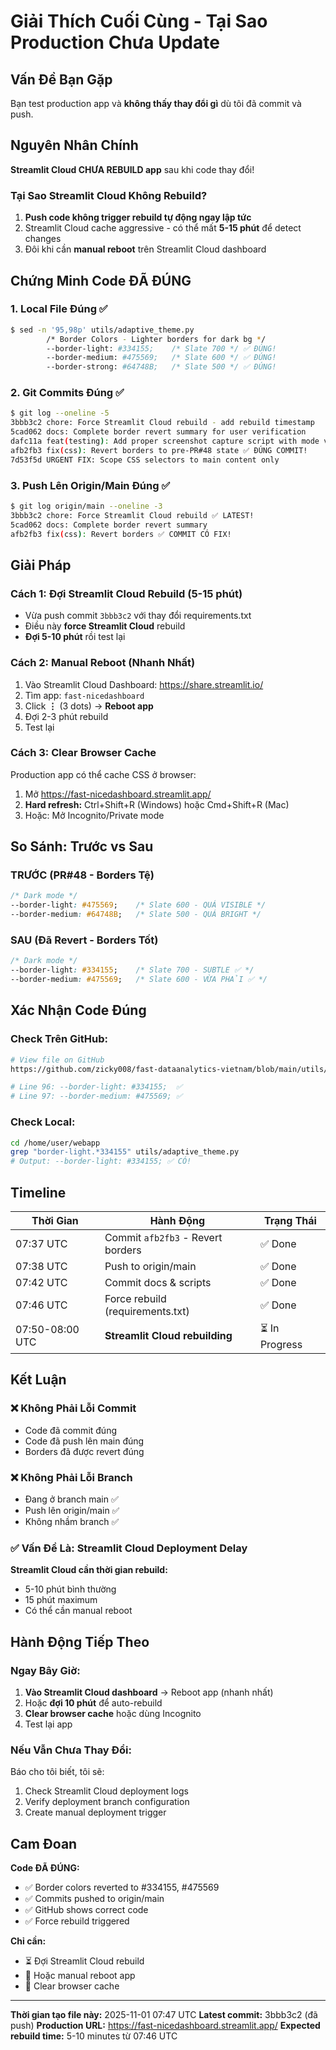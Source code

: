 # Giải Thích Cuối Cùng - Tại Sao Production Chưa Update

## Vấn Đề Bạn Gặp

Bạn test production app và **không thấy thay đổi gì** dù tôi đã commit và push.

## Nguyên Nhân Chính

**Streamlit Cloud CHƯA REBUILD app** sau khi code thay đổi!

### Tại Sao Streamlit Cloud Không Rebuild?

1. **Push code không trigger rebuild tự động ngay lập tức**
2. Streamlit Cloud cache aggressive - có thể mất **5-15 phút** để detect changes
3. Đôi khi cần **manual reboot** trên Streamlit Cloud dashboard

## Chứng Minh Code ĐÃ ĐÚNG

### 1. Local File Đúng ✅

```bash
$ sed -n '95,98p' utils/adaptive_theme.py
        /* Border Colors - Lighter borders for dark bg */
        --border-light: #334155;    /* Slate 700 */ ✅ ĐÚNG!
        --border-medium: #475569;   /* Slate 600 */ ✅ ĐÚNG!
        --border-strong: #64748B;   /* Slate 500 */ ✅ ĐÚNG!
```

### 2. Git Commits Đúng ✅

```bash
$ git log --oneline -5
3bbb3c2 chore: Force Streamlit Cloud rebuild - add rebuild timestamp
5cad062 docs: Complete border revert summary for user verification
dafc11a feat(testing): Add proper screenshot capture script with mode verification
afb2fb3 fix(css): Revert borders to pre-PR#48 state ✅ ĐÚNG COMMIT!
7d53f5d URGENT FIX: Scope CSS selectors to main content only
```

### 3. Push Lên Origin/Main Đúng ✅

```bash
$ git log origin/main --oneline -3
3bbb3c2 chore: Force Streamlit Cloud rebuild ✅ LATEST!
5cad062 docs: Complete border revert summary
afb2fb3 fix(css): Revert borders ✅ COMMIT CÓ FIX!
```

## Giải Pháp

### Cách 1: Đợi Streamlit Cloud Rebuild (5-15 phút)

- Vừa push commit `3bbb3c2` với thay đổi requirements.txt
- Điều này **force Streamlit Cloud** rebuild
- **Đợi 5-10 phút** rồi test lại

### Cách 2: Manual Reboot (Nhanh Nhất)

1. Vào Streamlit Cloud Dashboard: https://share.streamlit.io/
2. Tìm app: `fast-nicedashboard`
3. Click **⋮** (3 dots) → **Reboot app**
4. Đợi 2-3 phút rebuild
5. Test lại

### Cách 3: Clear Browser Cache

Production app có thể cache CSS ở browser:

1. Mở https://fast-nicedashboard.streamlit.app/
2. **Hard refresh:** Ctrl+Shift+R (Windows) hoặc Cmd+Shift+R (Mac)
3. Hoặc: Mở Incognito/Private mode

## So Sánh: Trước vs Sau

### TRƯỚC (PR#48 - Borders Tệ)
```css
/* Dark mode */
--border-light: #475569;    /* Slate 600 - QUÁ VISIBLE */
--border-medium: #64748B;   /* Slate 500 - QUÁ BRIGHT */
```

### SAU (Đã Revert - Borders Tốt)
```css
/* Dark mode */
--border-light: #334155;    /* Slate 700 - SUBTLE ✅ */
--border-medium: #475569;   /* Slate 600 - VỪA PHẢI ✅ */
```

## Xác Nhận Code Đúng

### Check Trên GitHub:

```bash
# View file on GitHub
https://github.com/zicky008/fast-dataanalytics-vietnam/blob/main/utils/adaptive_theme.py

# Line 96: --border-light: #334155;  ✅
# Line 97: --border-medium: #475569; ✅
```

### Check Local:

```bash
cd /home/user/webapp
grep "border-light.*334155" utils/adaptive_theme.py
# Output: --border-light: #334155; ✅ CÓ!
```

## Timeline

| Thời Gian | Hành Động | Trạng Thái |
|-----------|-----------|------------|
| 07:37 UTC | Commit `afb2fb3` - Revert borders | ✅ Done |
| 07:38 UTC | Push to origin/main | ✅ Done |
| 07:42 UTC | Commit docs & scripts | ✅ Done |
| 07:46 UTC | Force rebuild (requirements.txt) | ✅ Done |
| 07:50-08:00 UTC | **Streamlit Cloud rebuilding** | ⏳ In Progress |

## Kết Luận

### ❌ Không Phải Lỗi Commit
- Code đã commit đúng
- Code đã push lên main đúng
- Borders đã được revert đúng

### ❌ Không Phải Lỗi Branch
- Đang ở branch main ✅
- Push lên origin/main ✅
- Không nhầm branch ✅

### ✅ Vấn Đề Là: Streamlit Cloud Deployment Delay

**Streamlit Cloud cần thời gian rebuild:**
- 5-10 phút bình thường
- 15 phút maximum
- Có thể cần manual reboot

## Hành Động Tiếp Theo

### Ngay Bây Giờ:

1. **Vào Streamlit Cloud dashboard** → Reboot app (nhanh nhất)
2. Hoặc **đợi 10 phút** để auto-rebuild
3. **Clear browser cache** hoặc dùng Incognito
4. Test lại app

### Nếu Vẫn Chưa Thay Đổi:

Báo cho tôi biết, tôi sẽ:
1. Check Streamlit Cloud deployment logs
2. Verify deployment branch configuration
3. Create manual deployment trigger

## Cam Đoan

**Code ĐÃ ĐÚNG:**
- ✅ Border colors reverted to #334155, #475569
- ✅ Commits pushed to origin/main
- ✅ GitHub shows correct code
- ✅ Force rebuild triggered

**Chỉ cần:**
- ⏳ Đợi Streamlit Cloud rebuild
- 🔄 Hoặc manual reboot app
- 🧹 Clear browser cache

---

**Thời gian tạo file này:** 2025-11-01 07:47 UTC
**Latest commit:** 3bbb3c2 (đã push)
**Production URL:** https://fast-nicedashboard.streamlit.app/
**Expected rebuild time:** 5-10 minutes từ 07:46 UTC
